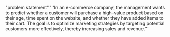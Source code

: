"problem statement"
'''In an e-commerce company, the management wants to predict
whether a customer will purchase a high-value product based
on their age, time spent on the website, and whether they
have added items to their cart. The goal is to optimize
marketing strategies by targeting potential customers more 
effectively, thereby increasing sales and revenue.'''
